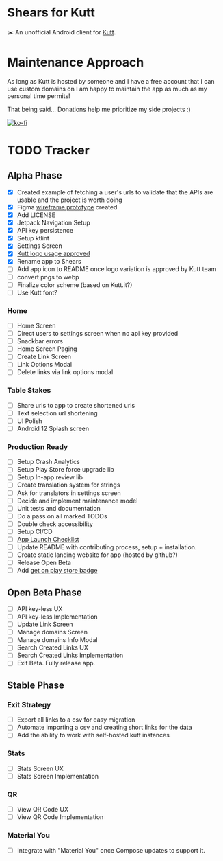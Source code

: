 # Shears for Kutt

✂️ An unofficial Android client for [Kutt](http://kutt.it/).

# Maintenance Approach

As long as Kutt is hosted by someone and I have a free account that I can use custom domains on I am
happy to maintain the app as much as my personal time permits!

That being said... Donations help me prioritize my side projects :)

[![ko-fi](https://ko-fi.com/img/githubbutton_sm.svg)](https://ko-fi.com/S6S64QETK)

# TODO Tracker

## Alpha Phase

- [x] Created example of fetching a user's urls to validate that the APIs are usable and the project
  is worth doing
- [x] Figma [wireframe prototype](data/kutt-android-wireframe.gif) created
- [x] Add LICENSE
- [x] Jetpack Navigation Setup
- [x] API key persistence
- [x] Setup ktlint
- [x] Settings Screen
- [x] [Kutt logo usage approved](https://github.com/thedevs-network/kutt/issues/165#issuecomment-848490148)
- [x] Rename app to Shears
- [ ] Add app icon to README once logo variation is approved by Kutt team
- [ ] convert pngs to webp
- [ ] Finalize color scheme (based on Kutt.it?)
- [ ] Use Kutt font?

### Home
- [ ] Home Screen
- [ ] Direct users to settings screen when no api key provided
- [ ] Snackbar errors
- [ ] Home Screen Paging
- [ ] Create Link Screen
- [ ] Link Options Modal
- [ ] Delete links via link options modal

### Table Stakes
- [ ] Share urls to app to create shortened urls
- [ ] Text selection url shortening
- [ ] UI Polish
- [ ] Android 12 Splash screen

### Production Ready
- [ ] Setup Crash Analytics
- [ ] Setup Play Store force upgrade lib
- [ ] Setup In-app review lib
- [ ] Create translation system for strings
- [ ] Ask for translators in settings screen
- [ ] Decide and implement maintenance model
- [ ] Unit tests and documentation
- [ ] Do a pass on all marked TODOs
- [ ] Double check accessibility
- [ ] Setup CI/CD
- [ ] [App Launch Checklist](https://developer.android.com/distribute/best-practices/launch/launch-checklist)
- [ ] Update README with contributing process, setup + installation.
- [ ] Create static landing website for app (hosted by github?)
- [ ] Release Open Beta
- [ ] Add [get on play store badge](https://play.google.com/intl/en_gb/badges/)

## Open Beta Phase
- [ ] API key-less UX
- [ ] API key-less Implementation
- [ ] Update Link Screen
- [ ] Manage domains Screen
- [ ] Manage domains Info Modal
- [ ] Search Created Links UX
- [ ] Search Created Links Implementation
- [ ] Exit Beta. Fully release app.

## Stable Phase

### Exit Strategy
- [ ] Export all links to a csv for easy migration
- [ ] Automate importing a csv and creating short links for the data
- [ ] Add the ability to work with self-hosted kutt instances

### Stats
- [ ] Stats Screen UX
- [ ] Stats Screen Implementation

### QR
- [ ] View QR Code UX
- [ ] View QR Code Implementation

### Material You
- [ ] Integrate with "Material You" once Compose updates to support it. 